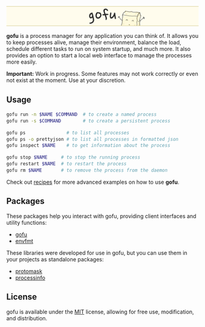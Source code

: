 <picture><img src=".github/content/banner.png" /></picture>

**gofu** is a process manager for any application you can think of. It allows you to keep processes alive, manage their environment, balance the load, schedule different tasks to run on system startup, and much more. It also provides an option to start a local web interface to manage the processes more easily.

**Important:** Work in progress. Some features may not work correctly or even not exist at the moment. Use at your discretion.

## Usage

```sh
gofu run -n $NAME $COMMAND  # to create a named process 
gofu run -s $COMMAND        # to create a persistent process
```

```sh
gofu ps               # to list all processes
gofu ps -o prettyjson # to list all processes in formatted json
gofu inspect $NAME    # to get information about the process
```

```sh
gofu stop $NAME     # to stop the running process
gofu restart $NAME  # to restart the process
gofu rm $NAME       # to remove the process from the daemon
```

Check out [recipes](./RECIPES.md) for more advanced examples on how to use **gofu**.

## Packages

These packages help you interact with gofu, providing client interfaces and utility functions:

- [gofu](./pkg/gofu)
- [envfmt](./pkg/envfmt)

These libraries were developed for use in gofu, but you can use them in your projects as standalone packages:

- [protomask](https://github.com/olexnzarov/protomask)
- [processinfo](https://github.com/olexnzarov/processinfo) 

## License

gofu is available under the [MIT](./LICENSE) license, allowing for free use, modification, and distribution.

